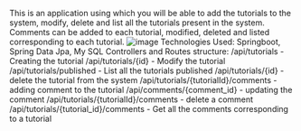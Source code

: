This is an application using which you will be able to add the tutorials to the system, modify, delete and list all the tutorials present in the system. 
Comments can be added to each tutorial, modified, deleted and listed corresponding to each tutorial. 
![image](https://github.com/user-attachments/assets/fa6c5c27-46f1-49ed-af6d-80832408028c)
Technologies Used: 
Springboot, Spring Data Jpa, My SQL
Controllers and Routes structure:
/api/tutorials - Creating the tutorial
/api/tutorials/{id} - Modify the tutorial
/api/tutorials/published - List all the tutorials published
/api/tutorials/{id} - delete the tutorial from the system
/api/tutorials/{tutorialId}/comments - adding comment to the tutorial
/api/comments/{comment_id} - updating the comment
/api/tutorials/{tutorialId}/comments - delete a comment
/api/tutorials/{tutorial_id}/comments - Get all the comments corresponding to a tutorial
